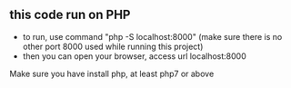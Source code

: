 ## this code run on PHP

- to run, use command "php -S localhost:8000" (make sure there is no other port 8000 used while running this project)
- then you can open your browser, access url localhost:8000

Make sure you have install php, at least php7 or above